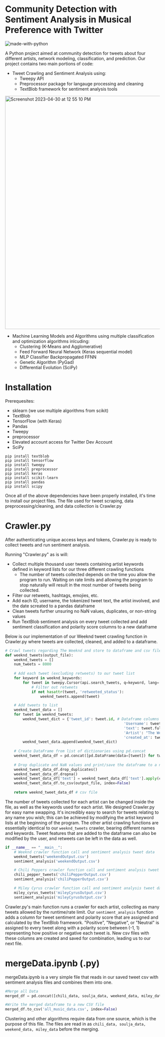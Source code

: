 # Community Detection with Sentiment Analysis in Musical Preference with Twitter
![made-with-python](https://user-images.githubusercontent.com/56307593/235365242-e5901619-44c0-4b9c-8cde-cb423d12279b.svg)

A Python project aimed at community detection for tweets about four different artists, network modeling, classification, and prediction.
Our project contains two main portions of code:
* Tweet Crawling and Sentiment Analysis using:
  - Tweepy API
  - Preprocessor package for langauge processing and cleaning
  - TextBlob framework for sentiment analysis tools

<img width="757" alt="Screenshot 2023-04-30 at 12 55 10 PM" src="https://user-images.githubusercontent.com/56307593/235365893-378433ae-725c-4d6d-a781-44552224282b.png">

* Machine Learning Models and Algorithms using multiple classification and optimization algorithms inlcuding:
  - Clustering (K-Means and Agglomerative)
  - Feed Forward Neural Network (Keras sequential model)
  - MLP Classifier Backpropagated FFNN
  - Genetic Algorithm (PyGad)
  - Differential Evolution (SciPy)


# Installation
Prerequesites:
* sklearn (we use multiple algorithms from scikit)
* TextBlob
* TensorFlow (with Keras)
* Pandas
* Tweepy
* preprocessor
* Elevated account access for Twitter Dev Account
* SciPy

```
pip install textblob
pip install tensorflow
pip install tweepy
pip install preprocessor
pip install keras
pip install scikit-learn
pip install pandas
pip install scipy
```

Once all of the above dependencies have been properly installed, it's time to install our project files.
The file used for tweet scraping, data preprocessing/cleaning, and data collection is Crawler.py

# Crawler.py
After authenticating unique access keys and tokens, Crawler.py is ready to collect tweets and run sentiment analysis. 

Running "Crawler.py" as is will:
* Collect multiple thousand user tweets containing artist keywords defined in keyword lists for our three different crawling functions
  - The number of tweets collected depends on the time you allow the program to run. Waiting on rate limits and allowing the program to stop naturally will result in the most number of tweets being collected.
* Filter our retweets, hashtags, emojies, etc.
* Add each ID, username, the tokenized tweet text, the artist involved, and the date screated to a pandas dataframe
* Clean tweets further unsuring no NaN values, duplicates, or non-string values
* Run TextBlob sentiment analysis on every tweet collected and add sentiment classification and polarity score columns to a new dataframe


Below is our implementation of our Weeknd tweet crawling function in Crawler.py where tweets are collected, cleaned, and added to a dataframe.
```python
# Crawl tweets regarding The Weeknd and store to dataframe and csv file
def weeknd_tweets(output_file): 
    weeknd_tweets = []
    num_tweets = 8000
    
    # Add each tweet (excluding retweets) to our tweet list
    for keyword in weeknd_keywords:
        for tweet in tweepy.Cursor(api.search_tweets, q=keyword, lang='en', tweet_mode='extended').items(num_tweets):
            # Filter out retweets
            if not hasattr(tweet, 'retweeted_status'):
                weeknd_tweets.append(tweet)

    # Add tweets to list
    weeknd_tweet_data = []
    for tweet in weeknd_tweets:
        weeknd_tweet_dict = {'tweet_id': tweet.id, # Dataframe columns being filled
                                                      'Username': tweet.user.screen_name,
                                                      'text': tweet.full_text,
                                                      'Artist': "The Weeknd",
                                                      'created_at': tweet.created_at}
        weeknd_tweet_data.append(weeknd_tweet_dict)
    
    # Create DataFrame from list of dictionaries using pd.concat
    weeknd_tweet_data_df = pd.concat([pd.DataFrame(data=[tweet]) for tweet in weeknd_tweet_data], ignore_index=True)
    
    # Drop duplicate and NaN values and print/save the dataframe to a new file
    weeknd_tweet_data_df.drop_duplicates()
    weeknd_tweet_data_df.dropna()
    weeknd_tweet_data_df['text'] = weeknd_tweet_data_df['text'].apply(clean_tweets, str) # Clean tweets and make sure they are str
    weeknd_tweet_data_df.to_csv(output_file, index=False)
    
    return weeknd_tweet_data_df # csv file
```
The number of tweets collected for each artist can be changed inside the file, as well as the keywords used for each artist. We designed Crawler.py for easy name swapping. It's incredibly easy to search for tweets relating to any name you wish; this can be achieved by modifying the artist keyword lists at the beginning of the program. The other artist crawling functions are essentially identical to our ```weeknd_tweets``` crawler, bearing different names and keywords. Tweet features that are added to the dataframe can also be modified by the user, and retweets can be left in the data as well.


```python
if __name__ == "__main__":
    # Weeknd crawler function call and sentiment analysis tweet data
    weeknd_tweets('weekendOutput.csv')
    sentiment_analysis('weekendOutput.csv')

    # Chili Peppers crawler function call and sentiment analysis tweet data
    chili_pepper_tweets('chiliPepperOutput.csv')
    sentiment_analysis('chiliPepperOutput.csv')

    # Miley Cyrus crawler function call and sentiment analysis tweet data
    miley_cyrus_tweets('mileyCyrusOutput.csv')
    sentiment_analysis('mileyCyrusOutput.csv')
```
Crawler.py's main function runs a crawler for each artist, collecting as many tweets allowed by the runtime/rate limit. Our ```sentiment_analysis``` function adds a column for tweet sentiment and polarity score that are assigned and calculated by the TextBlob framework. "Positive", "Negative", or "Neutral" is assigned to every tweet along with a polarity score between (-1, 1) representing how positive or negative each tweet is. New csv files with these columns are created and saved for combination, leading us to our next file.

# mergeData.ipynb (.py)
mergeData.ipynb is a very simple file that reads in our saved tweet csv with sentiment analysis files and combines them into one. 

```python
#Merge all Data
merged_df = pd.concat([chili_data, soulja_data, weekend_data, miley_data], axis=0)

#Write the merged dataframe to a new CSV file
merged_df.to_csv('all_music_data.csv', index=False)
```
Clustering and other algorithms require data from one source, which is the purpose of this file. The files are read in as ```chili_data, soulja_data, weekend_data, miley_data``` before the merging.

